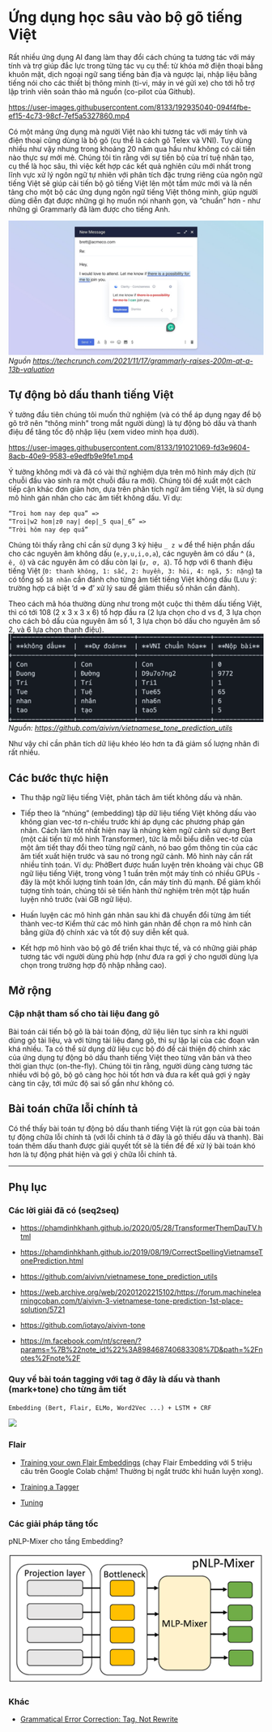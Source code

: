 # Ứng dụng học sâu vào bộ gõ tiếng Việt

Rất nhiều ứng dụng AI đang làm thay đổi cách chúng ta tương tác với máy tính và trợ giúp đắc lực trong từng tác vụ cụ thể: từ khóa mở điện thoại bằng khuôn mặt, dịch ngoại ngữ sang tiếng bản địa và ngược lại, nhập liệu bằng tiếng nói cho các thiết bị thông minh (ti-vi, máy in vé gửi xe) cho tới hỗ trợ lập trình viên soản thảo mã nguồn (co-pilot của Github).

https://user-images.githubusercontent.com/8133/192935040-094f4fbe-ef15-4c73-98cf-7ef5a5327860.mp4

Có một mảng ứng dụng mà người Việt nào khi tương tác với máy tính và điện thoại cũng dùng là bộ gõ (cụ thể là cách gõ Telex và VNI). Tuy dùng nhiều như vậy nhưng trong khoảng 20 năm qua hầu như không có cải tiến nào thực sự mới mẻ. Chúng tôi tin rằng với sự tiến bộ của trí tuệ nhân tạo, cụ thể là học sâu, thì việc kết hợp các kết quả nghiên cứu mới nhất trong lĩnh vực xử lý ngôn ngữ tự nhiên với phân tích đặc trưng riêng của ngôn ngữ tiếng Việt sẽ giúp cải tiến bộ gõ tiếng Việt lên một tầm mức mới và là nền tảng cho một bộ các ứng dụng ngôn ngữ tiếng Việt thông minh, giúp người dùng diễn đạt được những gì họ muốn nói nhanh gọn, và “chuẩn” hơn - như những gì Grammarly đã làm được cho tiếng Anh.

![](files/GrammarlyforMac_Windows_Gmail.jpg)
*Nguồn https://techcrunch.com/2021/11/17/grammarly-raises-200m-at-a-13b-valuation*

## Tự động bỏ dấu thanh tiếng Việt

Ý tưởng đầu tiên chúng tôi muốn thử nghiệm (và có thể áp dụng ngay để bộ gõ trở nên "thông minh" trong mắt người dùng) là tự động bỏ dấu và thanh điệu để tăng tốc độ nhập liệu (xem video minh họa dưới).

https://user-images.githubusercontent.com/8133/191021069-fd3e9604-8acb-40e9-9583-e9edfb9e9fe1.mp4


Ý tưởng không mới và đã có vài thử nghiệm dựa trên mô hình máy dịch (từ chuỗi đầu vào sinh ra một  chuỗi đầu ra mới). Chúng tôi đề xuất một cách tiếp cận khác đơn giản hơn, dựa trên phân tích ngữ âm tiếng Việt, là sử dụng mô hình gán nhãn cho các âm tiết không dấu. Ví dụ:
```
“Troi hom nay dep qua” => 
“Troi|w2 hom|z0 nay| dep|_5 qua|_6” => 
“Trời hôm nay dẹp quá”
```

Chúng tôi thấy rằng chỉ cần sử dụng 3 ký hiệu `_ z w` để thể hiện phần dấu cho các nguyên âm không dấu (`e,y,u,i,o,a`), các nguyên âm có dấu ^ (`â, ê, ô`) và các nguyên âm có dấu còn lại (`ư, ơ, ă`). Tổ hợp với 6 thanh điệu tiếng Việt (`0: thanh không, 1: sắc, 2: huyền, 3: hỏi, 4: ngã, 5: nặng`) ta có tổng số `18 nhãn` cần đánh cho từng âm tiết tiếng Việt không dấu (Lưu ý: trường hợp cá biệt ‘d => đ’ xử lý sau để giảm thiểu số nhãn cần đánh).

Theo cách mã hóa thường dùng như trong một cuộc thi thêm dấu tiếng Việt, thì có tới 108 (2 x 3 x 3 x 6) tổ hợp đầu ra (2 lựa chọn cho d vs đ, 3 lựa chọn cho cách bỏ dấu của nguyên âm số 1, 3 lựa chọn bỏ dấu cho nguyên âm số 2, và 6 lựa chọn thanh điệu).
![](files/aivivn-vietnamese_tone_prediction_utils.png)
*Nguồn: https://github.com/aivivn/vietnamese_tone_prediction_utils*

Như vậy chỉ cần phân tích dữ liệu khéo léo hơn ta đã giảm số lượng nhãn đi rất nhiều.

## Các bước thực hiện

- Thu thập ngữ liệu tiếng Việt, phân tách âm tiết không dấu và nhãn.

- Tiếp theo là “nhúng” (embedding) tập dữ liệu tiếng Việt không dấu vào không gian vec-tơ n-chiều trước khi áp dụng các phương pháp gán nhãn. Cách làm tốt nhất hiện nay là nhúng kèm ngữ cảnh sử dụng Bert (một cải tiến từ mô hình Transformer), tức là mỗi biểu diễn vec-tơ của một âm tiết thay đổi theo từng ngữ cảnh, nó bao gồm thông tin của các âm tiết xuất hiện trước và sau nó trong ngữ cảnh. Mô hình này cần rất nhiều tính toán. Ví dụ: PhởBert được huấn luyện trên khoảng vài chục GB ngữ liệu tiếng Việt, trong vòng 1 tuần trên một máy tính có nhiều GPUs - đây là một khối lượng tính toán lớn, cần máy tính đủ mạnh. Để giảm khối tượng tính toán, chúng tôi sẽ tiến hành thử nghiệm trên một tập huấn luyện nhỏ trước (vài GB ngữ liệu).

- Huấn luyện các mô hình gán nhãn sau khi đã chuyển đổi từng âm tiết thành vec-tơ
Kiểm thử các mô hình gán nhãn để chọn ra mô hình cân bằng giữa độ chính xác và tốt độ suy diễn kết quả.

- Kết hợp mô hình vào bộ gõ để triển khai thực tế, và có những giải pháp tương tác với người dùng phù hợp (như đưa ra gợi ý cho người dùng lựa chọn trong trường hợp độ nhập nhằng cao).

## Mở rộng

### Cập nhật tham số cho tài liệu đang gõ

Bài toán cải tiến bộ gõ là bài toán động, dữ liệu liên tục sinh ra khi người dùng gõ tài liệu, và với từng tài liệu đang gõ, thì sự lặp lại của các đoạn văn khá nhiều. Ta có thể sử dụng dữ liệu cục bộ đó để cải thiện độ chính xác của ứng dụng tự động bỏ dấu thanh tiếng Việt theo từng văn bản và theo thời gian thực (on-the-fly). Chúng tôi tin rằng, người dùng càng tương tác nhiều với bộ gõ, bộ gõ càng học hỏi tốt hơn và đưa ra kết quả gợi ý ngày càng tin cậy, tới mức độ sai số gần như không có.

## Bài toán chữa lỗi chính tả

Có thể thấy bài toán tự động bỏ dấu thanh tiếng Việt là rút gọn của bài toán tự động chữa lỗi chính tả (với lỗi chính tả ở đây là gõ thiếu dấu và thanh). Bài toán thêm dấu thanh được giải quyết tốt sẽ là tiền đề đề xử lý bài toán khó hơn là tự động phát hiện và gợi ý chữa lỗi chính tả.

- - -

## Phụ lục

### Các lời giải đã có (seq2seq)

- https://phamdinhkhanh.github.io/2020/05/28/TransformerThemDauTV.html

- https://phamdinhkhanh.github.io/2019/08/19/CorrectSpellingVietnamseTonePrediction.html

- https://github.com/aivivn/vietnamese_tone_prediction_utils

- https://web.archive.org/web/20201202215102/https://forum.machinelearningcoban.com/t/aivivn-3-vietnamese-tone-prediction-1st-place-solution/5721

- https://github.com/iotayo/aivivn-tone

- https://m.facebook.com/nt/screen/?params=%7B%22note_id%22%3A898468740683308%7D&path=%2Fnotes%2Fnote%2F


### Quy về bài toán tagging với tag ở đây là dấu và thanh (mark+tone) cho từng âm tiết

`Embedding (Bert, Flair, ELMo, Word2Vec ...) + LSTM + CRF`

![](https://user-images.githubusercontent.com/8133/190635037-85b32f2a-5862-411f-93bb-7079a62e8acd.jpg)


### Flair

- [Training your own Flair Embeddings](https://github.com/flairNLP/flair/blob/master/resources/docs/TUTORIAL_9_TRAINING_LM_EMBEDDINGS.md)
  (chạy Flair Embedding với 5 triệu câu trên Google Colab chậm! Thường bị ngắt trước khi huấn luyện xong).

- [Training a Tagger](https://github.com/flairNLP/flair/blob/master/resources/docs/TUTORIAL_7_TRAINING_A_MODEL.md)

- [Tuning](https://github.com/flairNLP/flair/blob/master/resources/docs/TUTORIAL_8_MODEL_OPTIMIZATION.md)


### Các giải pháp tăng tốc

pNLP-Mixer cho tầng Embedding?

![](files/pnlp-mixer.png)

### Khác

- [Grammatical Error Correction: Tag, Not Rewrite](https://aclanthology.org/020.bea-1.16.pdf)
